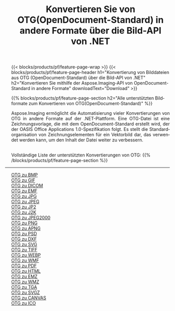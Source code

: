 ﻿---
title: Konvertieren Sie von OTG(OpenDocument-Standard) in andere Formate über die Bild-API von .NET 
weight: 3920
url: /de/net/conversion/from/otg 
lang: de
langdirlevel: 2
locales: zh-hans,ja,it,ru,de,es,fr,nl,id,lt,pl,pt,vi,tr,ko,zh-hant,ar,hi,th,sv,cs,uk,he
description: Mit Aspose.Imaging können Sie ganz einfach von OTG(OpenDocument-Standard) in andere Formate konvertieren
---

{{< blocks/products/pf/feature-page-wrap >}}
{{< blocks/products/pf/feature-page-header h1="Konvertierung von Bilddateien aus OTG (OpenDocument-Standard) über die Bild-API von .NET" h2="Konvertieren Sie mithilfe der Aspose.Imaging-API von OpenDocument-Standard in andere Formate" downloadText="Download" >}}


{{% blocks/products/pf/feature-page-section  h2="Alle unterstützten Bildformate zum Konvertieren von OTG(OpenDocument-Standard)" %}}
<p align=justify>Aspose.Imaging ermöglicht die Automatisierung vieler Konvertierungen von OTG in andere Formate auf der .NET-Plattform. Eine OTG-Datei ist eine Zeichnungsvorlage, die mit dem OpenDocument-Standard erstellt wird, der der OASIS Office Applications 1.0-Spezifikation folgt. Es stellt die Standardorganisation von Zeichnungselementen für ein Vektorbild dar, das verwendet werden kann, um den Inhalt der Datei weiter zu verbessern.</p>
<br/>
Vollständige Liste der unterstützten Konvertierungen von OTG:
{{% /blocks/products/pf/feature-page-section %}}
<div class="container-fluid productfamilypage bg-gray">
    <div class="convertypes bg-gray agp-content section">
        <div class="container">
		<hr style="margin-left:-20px;"/>
		<div class="row other-converters">
		    <div class='col-md-2 other-converter remove-lp remove-rp'><a href="/imaging/de/net/conversion/otg-to-bmp" >OTG zu BMP</a></div><div class='col-md-2 other-converter remove-lp remove-rp'><a href="/imaging/de/net/conversion/otg-to-gif" >OTG zu GIF</a></div><div class='col-md-2 other-converter remove-lp remove-rp'><a href="/imaging/de/net/conversion/otg-to-dicom" >OTG zu DICOM</a></div><div class='col-md-2 other-converter remove-lp remove-rp'><a href="/imaging/de/net/conversion/otg-to-emf" >OTG zu EMF</a></div><div class='col-md-2 other-converter remove-lp remove-rp'><a href="/imaging/de/net/conversion/otg-to-jpg" >OTG zu JPG</a></div><div class='col-md-2 other-converter remove-lp remove-rp'><a href="/imaging/de/net/conversion/otg-to-jpeg" >OTG zu JPEG</a></div><div class='col-md-2 other-converter remove-lp remove-rp'><a href="/imaging/de/net/conversion/otg-to-jp2" >OTG zu JP2</a></div><div class='col-md-2 other-converter remove-lp remove-rp'><a href="/imaging/de/net/conversion/otg-to-j2k" >OTG zu J2K</a></div><div class='col-md-2 other-converter remove-lp remove-rp'><a href="/imaging/de/net/conversion/otg-to-jpeg2000" >OTG zu JPEG2000</a></div><div class='col-md-2 other-converter remove-lp remove-rp'><a href="/imaging/de/net/conversion/otg-to-png" >OTG zu PNG</a></div><div class='col-md-2 other-converter remove-lp remove-rp'><a href="/imaging/de/net/conversion/otg-to-apng" >OTG zu APNG</a></div><div class='col-md-2 other-converter remove-lp remove-rp'><a href="/imaging/de/net/conversion/otg-to-psd" >OTG zu PSD</a></div><div class='col-md-2 other-converter remove-lp remove-rp'><a href="/imaging/de/net/conversion/otg-to-dxf" >OTG zu DXF</a></div><div class='col-md-2 other-converter remove-lp remove-rp'><a href="/imaging/de/net/conversion/otg-to-svg" >OTG zu SVG</a></div><div class='col-md-2 other-converter remove-lp remove-rp'><a href="/imaging/de/net/conversion/otg-to-tiff" >OTG zu TIFF</a></div><div class='col-md-2 other-converter remove-lp remove-rp'><a href="/imaging/de/net/conversion/otg-to-webp" >OTG zu WEBP</a></div><div class='col-md-2 other-converter remove-lp remove-rp'><a href="/imaging/de/net/conversion/otg-to-wmf" >OTG zu WMF</a></div><div class='col-md-2 other-converter remove-lp remove-rp'><a href="/imaging/de/net/conversion/otg-to-pdf" >OTG zu PDF</a></div><div class='col-md-2 other-converter remove-lp remove-rp'><a href="/imaging/de/net/conversion/otg-to-html" >OTG zu HTML</a></div><div class='col-md-2 other-converter remove-lp remove-rp'><a href="/imaging/de/net/conversion/otg-to-emz" >OTG zu EMZ</a></div><div class='col-md-2 other-converter remove-lp remove-rp'><a href="/imaging/de/net/conversion/otg-to-wmz" >OTG zu WMZ</a></div><div class='col-md-2 other-converter remove-lp remove-rp'><a href="/imaging/de/net/conversion/otg-to-tga" >OTG zu TGA</a></div><div class='col-md-2 other-converter remove-lp remove-rp'><a href="/imaging/de/net/conversion/otg-to-svgz" >OTG zu SVGZ</a></div><div class='col-md-2 other-converter remove-lp remove-rp'><a href="/imaging/de/net/conversion/otg-to-canvas" >OTG zu CANVAS</a></div><div class='col-md-2 other-converter remove-lp remove-rp'><a href="/imaging/de/net/conversion/otg-to-ico" >OTG zu ICO</a></div>
                </div>
        </div>
    </div>
</div>
<br/>

